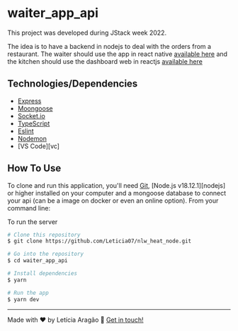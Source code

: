 # waiter_app_api
This project was developed during JStack week 2022.

The idea is to have a backend in nodejs to deal with the orders from a restaurant. The waiter should use the app in react native [available here](https://github.com/Leticia07/waiter_app) and the kitchen should use the dashboard web in reactjs [available here](https://github.com/Leticia07/waiter_app_fe)

## Technologies/Dependencies
- [Express](https://expressjs.com/)
- [Moongoose](https://mongoosejs.com/docs/)
- [Socket.io](https://socket.io/)
- [TypeScript](https://www.typescriptlang.org/)
- [Eslint](https://eslint.org/)
- [Nodemon](https://nodemon.io/)
- [VS Code][vc]

## How To Use

To clone and run this application, you'll need [Git](https://git-scm.com), [Node.js v18.12.1][nodejs] or higher installed on your computer and a mongoose database to connect your api (can be a image on docker or even an online option). From your command line:

To run the server

```bash
# Clone this repository
$ git clone https://github.com/Leticia07/nlw_heat_node.git

# Go into the repository
$ cd waiter_app_api

# Install dependencies
$ yarn

# Run the app
$ yarn dev
```

---
Made with ♥ by Letícia Aragão :wave: [Get in touch!](https://www.linkedin.com/in/leticiaaragao/)